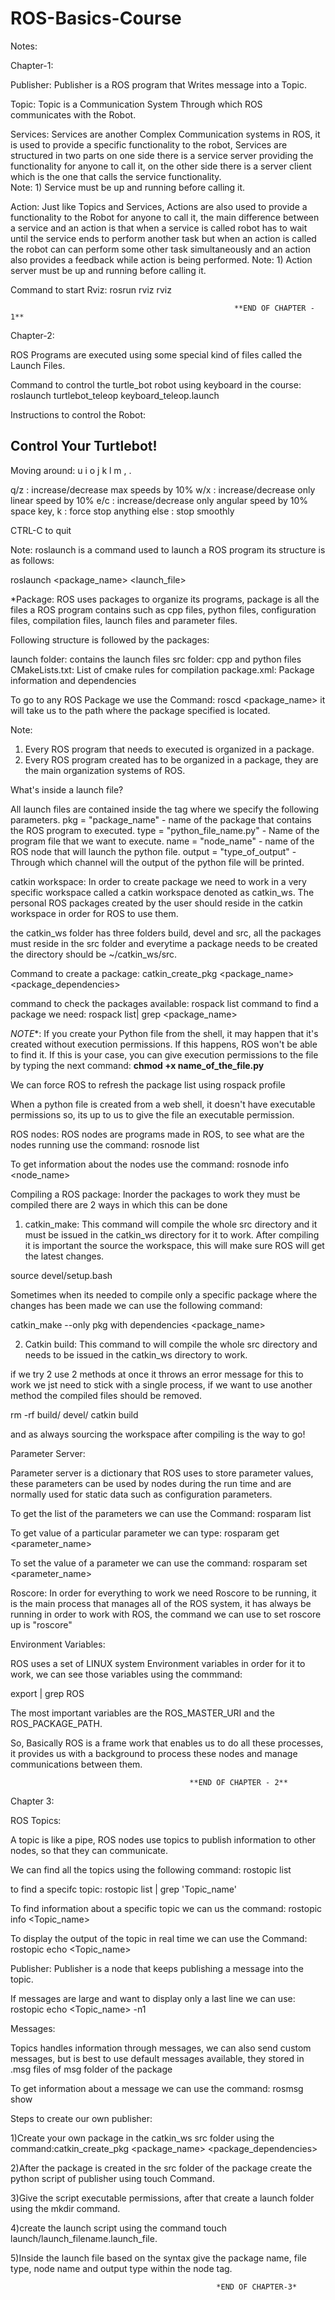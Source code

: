 # ROS-Basics-Course
Notes:

Chapter-1:

Publisher: Publisher is a ROS program that Writes message into a Topic.

Topic: Topic is a Communication System Through which ROS communicates with the Robot.

Services: Services are another Complex Communication systems in ROS, it is used to provide a specific functionality to the robot, Services are structured in two parts on one side there is a service server providing the functionality for anyone to call it, on the other side there is a server client which is the one that calls the service functionality.  
  Note: 1) Service must be up and running before calling it.

Action: Just like Topics and Services, Actions are also used to provide a functionality to the Robot for anyone to call it, the main difference between a service and an action is that when a service is called robot has to wait until the service ends to perform another task but when an action is called the robot can can perform some other task simultaneously and an action also provides a feedback while action is being performed.
  Note: 1) Action server must be up and running before calling it.

Command to start Rviz: rosrun rviz rviz

                                                      **END OF CHAPTER - 1**

Chapter-2:

ROS Programs are executed using some special kind of files called the Launch Files.

Command to control the turtle_bot robot using keyboard in the course: roslaunch turtlebot_teleop keyboard_teleop.launch

Instructions to control the Robot:

Control Your Turtlebot!
---------------------------
Moving around:
   u    i    o
   j    k    l
   m    ,    .

q/z : increase/decrease max speeds by 10%
w/x : increase/decrease only linear speed by 10%
e/c : increase/decrease only angular speed by 10%
space key, k : force stop
anything else : stop smoothly

CTRL-C to quit

Note: roslaunch is a command used to launch a ROS program its structure is as follows:

roslaunch <package_name> <launch_file>

*Package: ROS uses packages to organize its programs, package is all the files a ROS program contains such as cpp files, python files, configuration files, compilation files, launch files and parameter files.

Following structure is followed by the packages:

launch folder: contains the launch files
src folder: cpp and python files
CMakeLists.txt: List of cmake rules for compilation
package.xml: Package information and dependencies

To go to any ROS Package we use the Command: roscd <package_name>  it will take us to the path where the package specified is located.

Note:
  1) Every ROS program that needs to executed is organized in a package.
  2) Every ROS program created has to be organized in a package, they are the main organization systems of ROS.

What's inside a launch file?

All launch files are contained inside the  <launch> tag where we specify the following parameters.
pkg = "package_name" - name of the package that contains the ROS program to executed.
type = "python_file_name.py" - Name of the program file that we want to execute.
name = "node_name" - name of the ROS node that will launch the python file.
output = "type_of_output" - Through which channel will the output of the python file will be printed.

catkin workspace: In order to create package we need to work in a very specific workspace called a catkin workspace denoted as catkin_ws. The personal ROS packages created by the user should reside in the catkin workspace in order for ROS to use them.

the catkin_ws folder has three folders build, devel and src, all the packages must reside in the src folder and everytime a package needs to be created the directory should be ~/catkin_ws/src.

Command to create a package:
catkin_create_pkg <package_name> <package_dependencies>

command to check the packages available: rospack list
command to find a package we need: rospack list| grep <package_name>

*NOTE**: If you create your Python file from the shell, it may happen that it's created without execution permissions. If this happens, ROS won't be able to find it. If this is your case, you can give execution permissions to the file by typing the next command: **chmod +x name_of_the_file.py**

We can force ROS to refresh the package list using rospack profile

When a python file is created from a web shell, it doesn't have executable permissions so, its up to us to give the file an executable permission.

ROS nodes:
  ROS nodes are programs made in ROS, to see what are the nodes running use the command: rosnode list  

  To get information about the nodes use the command: rosnode info <node_name>

Compiling a ROS package: Inorder the packages to work they must be compiled there are 2 ways in which this can be done
1) catkin_make: This command will compile the whole src directory and it must be issued in the catkin_ws directory for it to work. After compiling it is important the source the workspace, this will make sure ROS will get the latest changes.

source devel/setup.bash

  Sometimes when its needed to compile only a specific package where the changes has been made we can use the following command:

  catkin_make --only pkg with dependencies <package_name>

2) Catkin build: This command to will compile the whole src directory and needs to be issued in the catkin_ws directory to work.

  if we try 2 use 2 methods at once it throws an error message for this to work we jst need to stick with a single process, if we want to use another method the compiled files should be removed.

  rm -rf build/ devel/
  catkin build

  and as always sourcing the workspace after compiling is the way to go!

Parameter Server:

Parameter server is a dictionary that ROS uses to store parameter values, these parameters can be used by nodes during the run time and are normally used for static data such as configuration parameters.

To get the list of the parameters we can use the Command: rosparam list

To get value of a particular parameter we can type: rosparam get <parameter_name>

To set the value of a parameter we can use the command: rosparam set <parameter_name> <value>

Roscore: In order for everything to work we need Roscore to be running, it is the main process that manages all of the ROS system, it has always be running in order to work with ROS, the command we can use to set roscore up is "roscore"


Environment Variables:

ROS uses a set of LINUX system Environment variables in order for it to work, we can see those variables using the commmand:

export | grep ROS

The most important variables are the ROS_MASTER_URI and the ROS_PACKAGE_PATH.

So, Basically ROS is a frame work that enables us to do all these processes, it provides us with a background to process these nodes and manage communications between them.

                                            **END OF CHAPTER - 2**

Chapter 3:

ROS Topics:

A topic is like a pipe, ROS nodes use topics to publish information to other nodes, so that they can communicate.

We can find all the topics using the following command: rostopic list

to find a specifc topic: rostopic list | grep 'Topic_name'

To find information about a specific topic we can us the command:  rostopic info <Topic_name>

To display the output of the topic in real time we can use the Command: rostopic echo <Topic_name>

Publisher: Publisher is a node that keeps publishing a message into the topic.

If messages are large and want to display only a last line we can use: rostopic echo <Topic_name> -n1

Messages:

Topics handles information through messages, we can also send custom messages, but is best to use default messages available, they stored in .msg files of msg folder of the package

To get information about a message we can use the command: rosmsg show <message>

Steps to create our own publisher:

1)Create your own package in the catkin_ws src folder using the command:catkin_create_pkg <package_name> <package_dependencies>

2)After the package is created in the src folder of the package create the python script of publisher using touch Command.

3)Give the script executable permissions, after that create a launch folder using the mkdir command.

4)create the launch script using the command touch launch/launch_filename.launch_file.

5)Inside the launch file based on the syntax give the package name, file type, node name and output type within the node tag.

                                                  *END OF CHAPTER-3*
